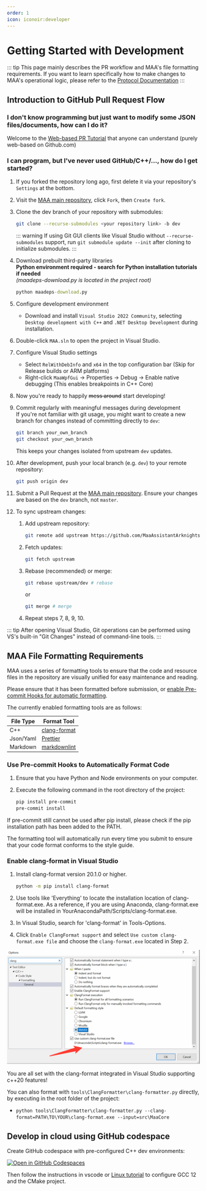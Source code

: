 ```yaml
---
order: 1
icon: iconoir:developer
---
```


# Getting Started with Development

::: tip
This page mainly describes the PR workflow and MAA's file formatting requirements. If you want to learn specifically how to make changes to MAA's operational logic, please refer to the [Protocol Documentation](../protocol/)
:::

## Introduction to GitHub Pull Request Flow

### I don't know programming but just want to modify some JSON files/documents, how can I do it?

Welcome to the [Web-based PR Tutorial](./pr-tutorial.md) that anyone can understand (purely web-based on Github.com)

### I can program, but I've never used GitHub/C++/..., how do I get started?

1. If you forked the repository long ago, first delete it via your repository's `Settings` at the bottom.
2. Visit the [MAA main repository](https://github.com/MaaAssistantArknights/MaaAssistantArknights), click `Fork`, then `Create fork`.
3. Clone the dev branch of your repository with submodules:

    ```bash
    git clone --recurse-submodules <your repository link> -b dev
    ```

    ::: warning
    If using Git GUI clients like Visual Studio without `--recurse-submodules` support, run `git submodule update --init` after cloning to initialize submodules.
    :::

4. Download prebuilt third-party libraries  
   **Python environment required - search for Python installation tutorials if needed**  
   _(maadeps-download.py is located in the project root)_

    ```cmd
    python maadeps-download.py
    ```

5. Configure development environment

    - Download and install `Visual Studio 2022 Community`, selecting `Desktop development with C++` and `.NET Desktop Development` during installation.

6. Double-click `MAA.sln` to open the project in Visual Studio.
7. Configure Visual Studio settings

    - Select `RelWithDebInfo` and `x64` in the top configuration bar (Skip for Release builds or ARM platforms)
    - Right-click `MaaWpfGui` → Properties → Debug → Enable native debugging (This enables breakpoints in C++ Core)

8. Now you're ready to happily ~~mess around~~ start developing!
9. Commit regularly with meaningful messages during development  
   If you're not familiar with git usage, you might want to create a new branch for changes instead of committing directly to `dev`:

    ```bash
    git branch your_own_branch
    git checkout your_own_branch
    ```

    This keeps your changes isolated from upstream `dev` updates.

10. After development, push your local branch (e.g. `dev`) to your remote repository:

    ```bash
    git push origin dev
    ```

11. Submit a Pull Request at the [MAA main repository](https://github.com/MaaAssistantArknights/MaaAssistantArknights). Ensure your changes are based on the `dev` branch, not `master`.
12. To sync upstream changes:

    1. Add upstream repository:

        ```bash
        git remote add upstream https://github.com/MaaAssistantArknights/MaaAssistantArknights.git
        ```

    2. Fetch updates:

        ```bash
        git fetch upstream
        ```

    3. Rebase (recommended) or merge:

        ```bash
        git rebase upstream/dev # rebase
        ```

        or

        ```bash
        git merge # merge
        ```

    4. Repeat steps 7, 8, 9, 10.

::: tip
After opening Visual Studio, Git operations can be performed using VS's built-in "Git Changes" instead of command-line tools.
:::

## MAA File Formatting Requirements

MAA uses a series of formatting tools to ensure that the code and resource files in the repository are visually unified for easy maintenance and reading.

Please ensure that it has been formatted before submission, or [enable Pre-commit Hooks for automatic formatting](#use-pre-commit-hooks-to-automatically-format-code).

The currently enabled formatting tools are as follows:

| File Type | Format Tool |
| --- | --- |
| C++ | [clang-format](https://clang.llvm.org/docs/ClangFormat.html) |
| Json/Yaml | [Prettier](https://prettier.io/) |
| Markdown | [markdownlint](https://github.com/DavidAnson/markdownlint-cli2) |

### Use Pre-commit Hooks to Automatically Format Code

1. Ensure that you have Python and Node environments on your computer.

2. Execute the following command in the root directory of the project:

    ```bash
    pip install pre-commit
    pre-commit install
    ```

If pre-commit still cannot be used after pip install, please check if the pip installation path has been added to the PATH.

The formatting tool will automatically run every time you submit to ensure that your code format conforms to the style guide.

### Enable clang-format in Visual Studio

1. Install clang-format version 20.1.0 or higher.

    ```bash
    python -m pip install clang-format
    ```

2. Use tools like 'Everything' to locate the installation location of clang-format.exe. As a reference, if you are using Anaconda, clang-format.exe will be installed in YourAnacondaPath/Scripts/clang-format.exe.
3. In Visual Studio, search for 'clang-format' in Tools-Options.
4. Click `Enable ClangFormat support` and select `Use custom clang-format.exe file` and choose the `clang-format.exe` located in Step 2.

![Enable clang-format in Visual Studio](/images/zh-cn/development-enable-vs-clang-format.png)

You are all set with the clang-format integrated in Visual Studio supporting c++20 features!

You can also format with `tools\ClangFormatter\clang-formatter.py` directly, by executing in the root folder of the project:

- `python tools\ClangFormatter\clang-formatter.py --clang-format=PATH\TO\YOUR\clang-format.exe --input=src\MaaCore`

## Develop in cloud using GitHub codespace

Create GitHub codespace with pre-configured C++ dev environments:

[![Open in GitHub Codespaces](https://github.com/codespaces/badge.svg?color=green)](https://codespaces.new/MaaAssistantArknights/MaaAssistantArknights)

Then follow the instructions in vscode or [Linux tutorial](./linux-tutorial.md) to configure GCC 12 and the CMake project.
